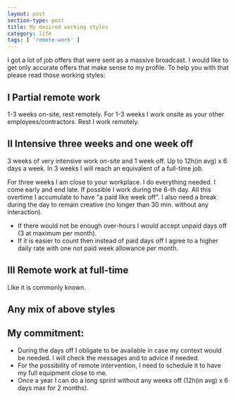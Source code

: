 ```yaml
---
layout: post
section-type: post
title: My desired working styles
category: life
tags: [ 'remote-work' ]
---
```


I got a lot of job offers that were sent as a massive broadcast. I would like to get only accurate offers that make sense to my profile. To help you with that please read those working styles: 

## I Partial remote work
1-3 weeks on-site, rest remotely. For 1-3 weeks I work onsite as your other employees/contractors. Rest I work remotely.

## II Intensive three weeks and one week off
3 weeks of very intensive work on-site and 1 week off. Up to 12h(in avg) x 6 days a week. In 3 weeks I will reach an equivalent of a full-time job.

For three weeks I am close to your workplace. I do everything needed. I come early and end late. If possible I work during the 6-th day. All this overtime I accumulate to have "a paid like week off". I also need a break during the day to remain creative (no longer than 30 min. without any interaction).

- If there would not be enough over-hours I would accept unpaid days off (3 at maximum per month). 
- If it is easier to count then instead of paid days off I agree to a higher daily rate with one not paid week allowance per month.

## III Remote work at full-time
Like it is commonly known.

## Any mix of above styles

## My commitment:
- During the days off I obligate to be available in case my context would be needed. I will check the messages and to advice if needed.
- For the possibility of remote intervention, I need to schedule it to have my full equipment close to me.
- Once a year I can do a long sprint without any weeks off (12h(in avg) x 6 days max for 2 months).

